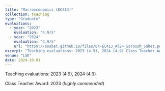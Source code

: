 ```yaml
---
title: "Macroeconomics (EC413)"
collection: teaching
type: "Graduate"
evaluations:
  - year: "2023"
    evaluation: "4.9/5"
  - year: "2024"
    evaluation: "4.9/5"
    url: "https://ssabet.github.io/files/04-EC413_AT24_Soroush_Sabet.pdf"
excerpt: "Teaching evaluations: 2023 (4.9), 2024 (4.9) Class Teacher Award: 2023 (*highly commended*)"
venue: "LSE"
date: 2024-10-01
---
```

Teaching evaluations: 2023 (4.9), 2024 (4.9)

Class Teacher Award: 2023 (*highly commended*)
